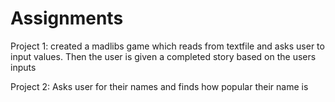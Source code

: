 # Assignments

Project 1:
created a madlibs game which reads from textfile and asks user to input values. Then the user is given a completed story based on the users inputs

Project 2:
Asks user for their names and finds how popular their name is

